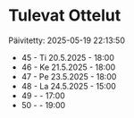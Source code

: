 # Tulevat Ottelut

Päivitetty: 2025-05-19 22:13:50

- 45 - Ti 20.5.2025 - 18:00
- 46 - Ke 21.5.2025 - 18:00
- 47 - Pe 23.5.2025 - 18:00
- 48 - La 24.5.2025 - 15:00
- 49 -  - 17:00
- 50 -  - 19:00
